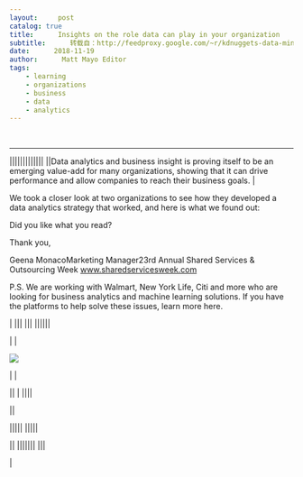 ```yaml
---
layout:     post
catalog: true
title:      Insights on the role data can play in your organization
subtitle:      转载自：http://feedproxy.google.com/~r/kdnuggets-data-mining-analytics/~3/DcvB-GKAXbU/iqpc-insights-role-data-organization.html
date:      2018-11-19
author:      Matt Mayo Editor
tags:
    - learning
    - organizations
    - business
    - data
    - analytics
---
```



  
 





---
|||||||||||||
||Data analytics and business insight is proving itself to be an emerging value-add for many organizations, showing that it can drive performance and allow companies to reach their business goals. |

We took a closer look at two organizations to see how they developed a data analytics strategy that worked, and here is what we found out:


Did you like what you read?

Thank you,

Geena MonacoMarketing Manager23rd Annual Shared Services & Outsourcing Week 
www.sharedservicesweek.com


P.S. We are working with Walmart, New York Life, Citi and more who are looking for business analytics and machine learning solutions. If you have the platforms to help solve these issues, 
learn more here.






|
|||
|||
||||||

|
|





![](http://images.connect.awspls.com/EloquaImages/clients/IQPCSharedServicesLimitedUS/%7Baf5fe816-87d4-4b2c-b4b8-035b6dacd5be%7D_linkedin.png)






|
|


||
|
||||


||

|||||
|||||


||
|||||||
|||




|


 






